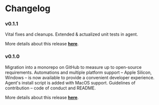 # Changelog

### v0.1.1

Vital fixes and cleanups. Extended & actualized unit tests in agent.

More details about this release [**here**](https://github.com/dyrector-io/dyrectorio/releases/tag/v0.1.1).

### v0.1.0

Migration into a monorepo on GitHub to measure up to open-source requirements. Automations and multiple platform support – Apple Silicon, Windows – is now available to provide a convenient developer experience. Agent's install script is added with MacOS support. Guidelines of contribution – code of conduct and README.

More details about this release [**here**](https://github.com/dyrector-io/dyrectorio/releases/tag/v0.1.0).
